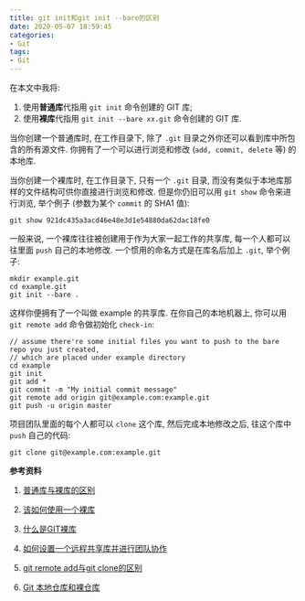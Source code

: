 ```yaml
---
title: git init和git init --bare的区别
date: 2020-05-07 18:59:45
categories:
- Git
tags:
- Git
---
```


在本文中我将:

1. 使用**普通库**代指用 `git init` 命令创建的 GIT 库;
2. 使用**裸库**代指用 `git init --bare xx.git` 命令创建的 GIT 库.

当你创建一个普通库时, 在工作目录下, 除了 `.git` 目录之外你还可以看到库中所包含的所有源文件. 你拥有了一个可以进行浏览和修改 (`add, commit, delete` 等) 的本地库.

当你创建一个裸库时, 在工作目录下, 只有一个 `.git` 目录, 而没有类似于本地库那样的文件结构可供你直接进行浏览和修改. 但是你仍旧可以用 `git show` 命令来进行浏览, 举个例子 (参数为某个 `commit` 的 SHA1 值):

```shell
git show 921dc435a3acd46e48e3d1e54880da62dac18fe0
```

一般来说, 一个裸库往往被创建用于作为大家一起工作的共享库, 每一个人都可以往里面 `push` 自己的本地修改. 一个惯用的命名方式是在库名后加上 `.git`, 举个例子:

```shell
mkdir example.git
cd example.git
git init --bare .
```

这样你便拥有了一个叫做 example 的共享库. 在你自己的本地机器上, 你可以用 `git remote add` 命令做初始化 `check-in`:

```shell
// assume there're some initial files you want to push to the bare repo you just created,
// which are placed under example directory
cd example
git init
git add *
git commit -m "My initial commit message"
git remote add origin git@example.com:example.git
git push -u origin master
```

项目团队里面的每个人都可以 `clone` 这个库, 然后完成本地修改之后, 往这个库中 `push` 自己的代码:

```shell
git clone git@example.com:example.git
```



**参考资料**

1. [普通库与裸库的区别](http://stackoverflow.com/questions/7861184/what-is-the-difference-between-git-init-and-git-init-bare)
2. [该如何使用一个裸库](http://stackoverflow.com/questions/7632454/how-do-you-use-git-bare-init-repository)
3. [什么是GIT裸库](http://www.saintsjd.com/2011/01/what-is-a-bare-git-repository/)
4. [如何设置一个远程共享库并进行团队协作](http://thelucid.com/2008/12/02/git-setting-up-a-remote-repository-and-doing-an-initial-push/)
5. [git remote add与git clone的区别](http://stackoverflow.com/questions/4855561/difference-between-git-remote-add-and-git-clone)

6. [Git 本地仓库和裸仓库](https://zhuanlan.zhihu.com/p/24151683)
